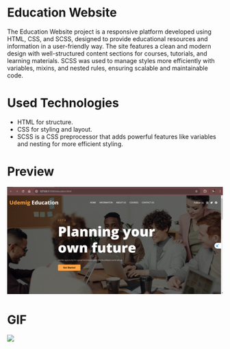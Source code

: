 # Education Website

The Education Website project is a responsive platform developed using HTML, CSS, and SCSS, designed to provide educational resources and information in a user-friendly way. The site features a clean and modern design with well-structured content sections for courses, tutorials, and learning materials. SCSS was used to manage styles more efficiently with variables, mixins, and nested rules, ensuring scalable and maintainable code.


# Used Technologies

- HTML for structure.
- CSS for styling and layout.
- SCSS is a CSS preprocessor that adds powerful features like variables and nesting for more efficient styling.

# Preview
![](img/Ekran%20görüntüsü%202024-10-06%20175511.png)

# GIF
![](img/educationgif.gif)
